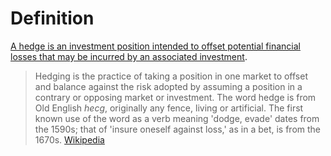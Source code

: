 # Definition
[A hedge is an investment position intended to offset potential financial losses that may be incurred by an associated investment](https://en.wikipedia.org/wiki/Hedge_(finance)). 

> Hedging is the practice of taking a position in one market to offset and balance against the risk adopted by assuming a position in a contrary or opposing market or investment. The word hedge is from Old English _hecg_, originally any fence, living or artificial. The first known use of the word as a verb meaning 'dodge, evade' dates from the 1590s; that of 'insure oneself against loss,' as in a bet, is from the 1670s.
> [Wikipedia](https://en.wikipedia.org/wiki/Hedge_(finance))

